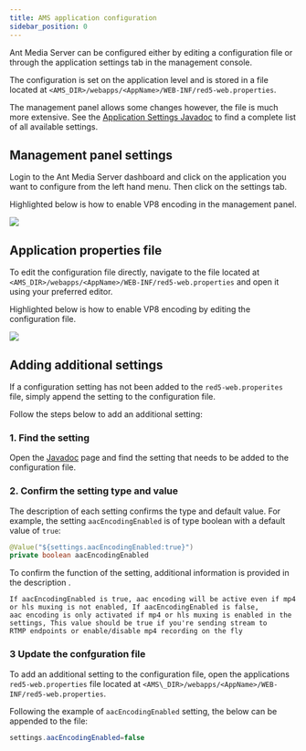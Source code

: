 ```yaml
---
title: AMS application configuration
sidebar_position: 0
---
```


Ant Media Server can be configured either by editing a configuration file or through the application settings tab in the management console. 

The configuration is set on the application level and is stored in a file located at ```<AMS_DIR>/webapps/<AppName>/WEB-INF/red5-web.properties```. 

The management panel allows some changes however, the file is much more extensive. See the [Application Settings Javadoc](https://antmedia.io/javadoc/io/antmedia/AppSettings.html) to find a complete list of all available settings.

## Management panel settings

Login to the Ant Media Server dashboard and click on the application you want to configure from the left hand menu. Then click on the settings tab.

Highlighted below is how to enable VP8 encoding in the management panel. 

![](@site/static/img/application-settings-dashboard.png)

## Application properties file

To edit the configuration file directly, navigate to the file located at ```<AMS_DIR>/webapps/<AppName>/WEB-INF/red5-web.properties``` and open it using your preferred editor.

Highlighted below is how to enable VP8 encoding by editing the configuration file.

![](@site/static/img/application-settings-properties.png)


## Adding additional settings

If a configuration setting has not been added to the ```red5-web.properites``` file, simply append the setting to the configuration file.

Follow the steps below to add an additional setting:

### 1. Find the setting

Open the [Javadoc](https://antmedia.io/javadoc/io/antmedia/AppSettings.html) page and find the setting that needs to be added to the configuration file. 

### 2. Confirm the setting type and value

The description of each setting confirms the type and default value. For example, the setting  ```aacEncodingEnabled``` is of type boolean with a default value of ```true```:

```java
@Value("${settings.aacEncodingEnabled:true}") 
private boolean aacEncodingEnabled 
```

To confirm the function of the setting, additional information is provided in the description .

    If aacEncodingEnabled is true, aac encoding will be active even if mp4 or hls muxing is not enabled, If aacEncodingEnabled is false,
    aac encoding is only activated if mp4 or hls muxing is enabled in the settings, This value should be true if you're sending stream to
    RTMP endpoints or enable/disable mp4 recording on the fly
        

### 3 Update the confguration file

To add an additional setting to the configuration file, open the applications ```red5-web.properties``` file located at ```<AMS\_DIR>/webapps/<AppName>/WEB-INF/red5-web.properties```.

Following the example of ```aacEncodingEnabled``` setting, the below can be appended to the file:

```java  
settings.aacEncodingEnabled=false
```